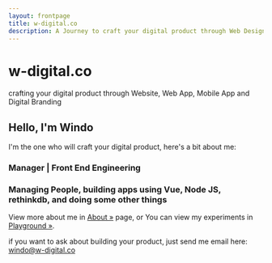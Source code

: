 ```yaml
---
layout: frontpage
title: w-digital.co
description: A Journey to craft your digital product through Web Design, Web App, Mobile App and Digital Branding
---
```



# w-digital.co

crafting your digital product through Website, Web App, Mobile App and Digital Branding


## Hello, I'm Windo
I'm the one who will craft your digital product, here's a bit about me:

### Manager | Front End Engineering
### Managing People, building apps using Vue, Node JS, rethinkdb, and doing some other things

View more about me in [About &raquo;](/about) page, or You can view my experiments in [Playground &raquo;](/playground).

if you want to ask about building your product, just send me email here: [windo@w-digital.co](mailto:windo@w-digital.co)